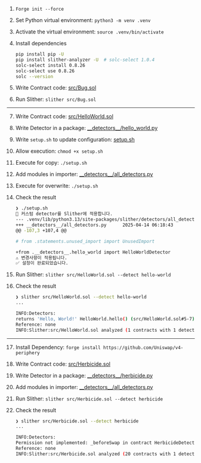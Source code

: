 1. `Forge init --force`
2. Set Python virtual environment: `python3 -m venv .venv`
3. Activate the virtual environment: `source .venv/bin/activate`
4. Install dependencies

   ```sh
   pip install pip -U
   pip install slither-analyzer -U  # solc-select 1.0.4
   solc-select install 0.8.26
   solc-select use 0.8.26
   solc --version
   ```

5. Write Contract code: [src/Bug.sol](./src/Bug.sol)
6. Run Slither: `slither src/Bug.sol`

---

7.  Write Contract code: [src/HelloWorld.sol](./src/HelloWorld.sol)
8.  Write Detector in a package: [\_\_detectors\_\_/hello_world.py](./__detectors__/hello_world.py)
9.  Write `setup.sh` to update configuration: [setup.sh](./setup.sh)
10. Allow execution: `chmod +x setup.sh`
11. Execute for copy: `./setup.sh`
12. Add modules in importer: [\_\_detectors\_\_/all_detectors.py](./__detectors__/all_detectors.py)
13. Execute for overwrite: `./setup.sh`
14. Check the result

    ```sh
    ❯ ./setup.sh
    🔄 커스텀 detector를 Slither에 적용합니다.
    --- .venv/lib/python3.13/site-packages/slither/detectors/all_detectors.py       2025-04-14 06:18:41
    +++ __detectors__/all_detectors.py      2025-04-14 06:18:43
    @@ -107,3 +107,4 @@

    # from .statements.unused_import import UnusedImport

    +from .__detectors__.hello_world import HelloWorldDetector
    ⚠️ 변경사항이 적용됩니다.
    ✅ 설정이 완료되었습니다.
    ```

15. Run Slither: `slither src/HelloWorld.sol --detect hello-world`
16. Check the result

    ```sh
    ❯ slither src/HelloWorld.sol --detect hello-world
    ...

    INFO:Detectors:
    returns 'Hello, World!' HelloWorld.hello() (src/HelloWorld.sol#5-7)
    Reference: none
    INFO:Slither:src/HelloWorld.sol analyzed (1 contracts with 1 detectors), 1 result(s) found
    ```

---

17. Install Dependency: `forge install https://github.com/Uniswap/v4-periphery`
18. Write Contract code: [src/Herbicide.sol](./src/Herbicide.sol)
19. Write Detector in a package: [\_\_detectors\_\_/herbicide.py](./__detectors__/herbicide.py)
20. Add modules in importer: [\_\_detectors\_\_/all_detectors.py](./__detectors__/all_detectors.py)
21. Run Slither: `slither src/Herbicide.sol --detect herbicide`
22. Check the result

    ```sh
    ❯ slither src/Herbicide.sol --detect herbicide
    ...
    
    INFO:Detectors:
    Permission not implemented: _beforeSwap in contract HerbicideDetector (src/Herbicide.sol#6-31)
    Reference: none
    INFO:Slither:src/Herbicide.sol analyzed (20 contracts with 1 detectors), 1 result(s) found
    ```
